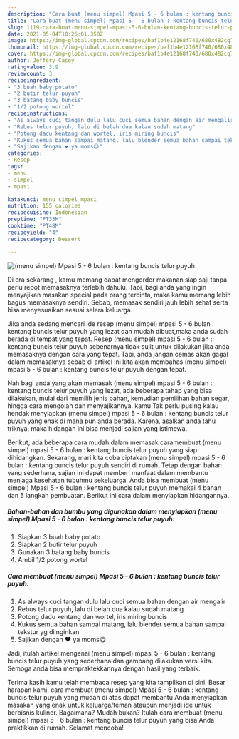 ```yaml
---
description: "Cara buat (menu simpel) Mpasi 5 - 6 bulan : kentang buncis telur puyuh yang lezat dan Mudah Dibuat"
title: "Cara buat (menu simpel) Mpasi 5 - 6 bulan : kentang buncis telur puyuh yang lezat dan Mudah Dibuat"
slug: 1119-cara-buat-menu-simpel-mpasi-5-6-bulan-kentang-buncis-telur-puyuh-yang-lezat-dan-mudah-dibuat
date: 2021-05-04T10:26:01.358Z
image: https://img-global.cpcdn.com/recipes/baf1b4e12168f740/680x482cq70/menu-simpel-mpasi-5-6-bulan-kentang-buncis-telur-puyuh-foto-resep-utama.jpg
thumbnail: https://img-global.cpcdn.com/recipes/baf1b4e12168f740/680x482cq70/menu-simpel-mpasi-5-6-bulan-kentang-buncis-telur-puyuh-foto-resep-utama.jpg
cover: https://img-global.cpcdn.com/recipes/baf1b4e12168f740/680x482cq70/menu-simpel-mpasi-5-6-bulan-kentang-buncis-telur-puyuh-foto-resep-utama.jpg
author: Jeffery Casey
ratingvalue: 3.9
reviewcount: 3
recipeingredient:
- "3 buah baby potato"
- "2 butir telur puyuh"
- "3 batang baby buncis"
- "1/2 potong wortel"
recipeinstructions:
- "As always cuci tangan dulu lalu cuci semua bahan dengan air mengalir"
- "Rebus telur puyuh, lalu di belah dua kalau sudah matang"
- "Potong dadu kentang dan wortel, iris miring buncis"
- "Kukus semua bahan sampai matang, lalu blender semua bahan sampai tekstur yg diinginkan"
- "Sajikan dengan ❤️ ya moms😋"
categories:
- Resep
tags:
- menu
- simpel
- mpasi

katakunci: menu simpel mpasi 
nutrition: 155 calories
recipecuisine: Indonesian
preptime: "PT33M"
cooktime: "PT48M"
recipeyield: "4"
recipecategory: Dessert

---
```



![(menu simpel) Mpasi 5 - 6 bulan : kentang buncis telur puyuh](https://img-global.cpcdn.com/recipes/baf1b4e12168f740/680x482cq70/menu-simpel-mpasi-5-6-bulan-kentang-buncis-telur-puyuh-foto-resep-utama.jpg)

Di era  sekarang , kamu memang dapat mengorder makanan siap saji tanpa perlu repot memasaknya terlebih dahulu. Tapi, bagi anda yang ingin menyajikan masakan special pada orang tercinta, maka kamu memang lebih bagus memasaknya sendiri. Sebab, memasak sendiri jauh lebih sehat serta bisa menyesuaikan sesuai selera keluarga.

Jika anda sedang mencari ide resep (menu simpel) mpasi 5 - 6 bulan : kentang buncis telur puyuh yang lezat dan mudah dibuat,maka anda sudah berada di tempat yang tepat. Resep (menu simpel) mpasi 5 - 6 bulan : kentang buncis telur puyuh  sebenarnya tidak sulit untuk dilakukan jika anda memasaknya dengan cara yang tepat. Tapi, anda jangan cemas akan gagal dalam memasaknya 
sebab di artikel ini kita akan membahas (menu simpel) mpasi 5 - 6 bulan : kentang buncis telur puyuh dengan tepat.  



Nah bagi anda yang akan memasak (menu simpel) mpasi 5 - 6 bulan : kentang buncis telur puyuh yang lezat, ada beberapa tahap yang bisa dilakukan, mulai dari memilih jenis bahan, kemudian pemilihan bahan segar, hingga cara mengolah dan menyajikannya. kamu Tak perlu pusing kalau hendak menyiapkan (menu simpel) mpasi 5 - 6 bulan : kentang buncis telur puyuh yang enak di mana pun anda berada. Karena, asalkan anda  tahu triknya, maka hidangan ini bisa menjadi sajian yang istimewa.

Berikut, ada beberapa cara mudah dalam memasak caramembuat (menu simpel) mpasi 5 - 6 bulan : kentang buncis telur puyuh yang siap dihidangkan. Sekarang, mari kita coba ciptakan (menu simpel) mpasi 5 - 6 bulan : kentang buncis telur puyuh sendiri di rumah. Tetap dengan bahan yang sederhana, sajian ini dapat memberi manfaat dalam membantu menjaga kesehatan tubuhmu sekeluarga. Anda bisa membuat (menu simpel) Mpasi 5 - 6 bulan : kentang buncis telur puyuh memakai 4 bahan dan 5 langkah pembuatan. Berikut ini cara dalam menyiapkan hidangannya.

<!--inarticleads1-->

##### Bahan-bahan dan bumbu yang digunakan dalam menyiapkan (menu simpel) Mpasi 5 - 6 bulan : kentang buncis telur puyuh:

1. Siapkan 3 buah baby potato
1. Siapkan 2 butir telur puyuh
1. Gunakan 3 batang baby buncis
1. Ambil 1/2 potong wortel




<!--inarticleads2-->

##### Cara membuat (menu simpel) Mpasi 5 - 6 bulan : kentang buncis telur puyuh:

1. As always cuci tangan dulu lalu cuci semua bahan dengan air mengalir
1. Rebus telur puyuh, lalu di belah dua kalau sudah matang
1. Potong dadu kentang dan wortel, iris miring buncis
1. Kukus semua bahan sampai matang, lalu blender semua bahan sampai tekstur yg diinginkan
1. Sajikan dengan ❤️ ya moms😋




Jadi, itulah artikel mengenai  (menu simpel) mpasi 5 - 6 bulan : kentang buncis telur puyuh  yang sederhana dan gampang dilakukan versi kita. Semoga anda bisa mempraktekkannya dengan hasil yang terbaik. 

Terima kasih kamu telah membaca resep yang kita tampilkan di sini. Besar harapan kami, cara membuat  (menu simpel) Mpasi 5 - 6 bulan : kentang buncis telur puyuh yang mudah di atas dapat membantu Anda menyiapkan masakan yang enak untuk keluarga/teman ataupun menjadi ide untuk berbisnis kuliner. Bagaimana? Mudah bukan? Itulah cara membuat (menu simpel) mpasi 5 - 6 bulan : kentang buncis telur puyuh yang bisa Anda praktikkan di rumah. Selamat mencoba!


